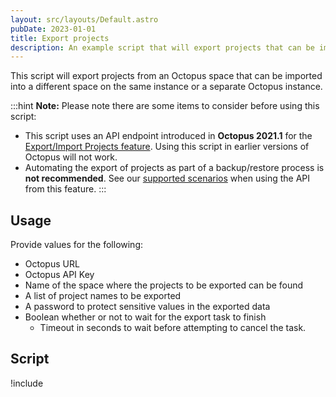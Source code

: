 ```yaml
---
layout: src/layouts/Default.astro
pubDate: 2023-01-01
title: Export projects
description: An example script that will export projects that can be imported into a different space on the same, or different Octopus instance.
---
```


This script will export projects from an Octopus space that can be imported into a different space on the same instance or a separate Octopus instance. 

:::hint
**Note:**
Please note there are some items to consider before using this script:

- This script uses an API endpoint introduced in **Octopus 2021.1** for the [Export/Import Projects feature](/docs/projects/export-import/). Using this script in earlier versions of Octopus will not work.
- Automating the export of projects as part of a backup/restore process is **not recommended**. See our [supported scenarios](/docs/projects/export-import/#scenarios) when using the API from this feature.
:::

## Usage

Provide values for the following:
- Octopus URL
- Octopus API Key
- Name of the space where the projects to be exported can be found
- A list of project names to be exported
- A password to protect sensitive values in the exported data
- Boolean whether or not to wait for the export task to finish
    - Timeout in seconds to wait before attempting to cancel the task.

## Script

!include <export-projects-scripts>